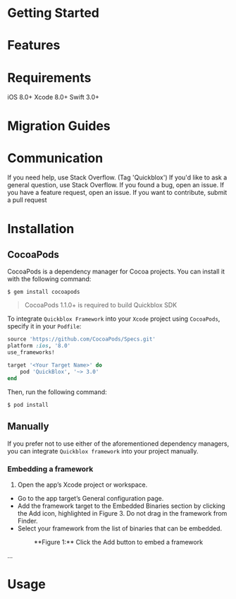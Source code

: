 <span id="Getting_Started" class="on_page_navigation"></span>
# Getting Started

<span id="Features" class="on_page_navigation"></span>
# Features

<span id="Requirements" class="on_page_navigation"></span>
# Requirements

iOS 8.0+
Xcode 8.0+
Swift 3.0+

<span id="Migration_Guides" class="on_page_navigation"></span>
# Migration Guides

<span id="Communication" class="on_page_navigation"></span>
# Communication

If you need help, use Stack Overflow. (Tag 'Quickblox')
If you'd like to ask a general question, use Stack Overflow.
If you found a bug, open an issue.
If you have a feature request, open an issue.
If you want to contribute, submit a pull request

<span id="Communication" class="on_page_navigation"></span>
# Installation

## CocoaPods

CocoaPods is a dependency manager for Cocoa projects. You can install it with the following command:

```
$ gem install cocoapods
```

> CocoaPods 1.1.0+ is required to build Quickblox SDK

To integrate `Quickblox Framework` into your `Xcode` project using `CocoaPods`, specify it in your `Podfile`:

``` ruby
source 'https://github.com/CocoaPods/Specs.git'
platform :ios, '8.0'
use_frameworks!

target '<Your Target Name>' do
    pod 'QuickBlox', '~> 3.0'
end
```

Then, run the following command:

```
$ pod install
```

## Manually

If you prefer not to use either of the aforementioned dependency managers, you can integrate `Quickblox framework` into your project manually.

### Embedding a framework

1. Open the app’s Xcode project or workspace.
+ Go to the app target’s General configuration page.
+ Add the framework target to the Embedded Binaries section by clicking the Add icon, highlighted in Figure 3. Do not drag in the framework from Finder.
+ Select your framework from the list of binaries that can be embedded.

<center> **Figure 1:**  Click the Add button to embed a framework </center>


...

<span id="Usage" class="on_page_navigation"></span>
# Usage
